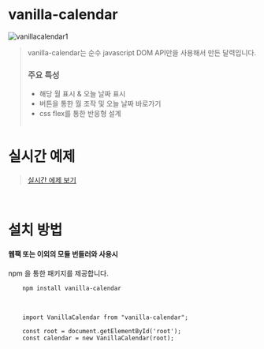 # vanilla-calendar

![vanillacalendar1](https://user-images.githubusercontent.com/67991851/103455330-75cb6e00-4d2f-11eb-9137-c247224f5fe8.PNG)

> vanilla-calendar는 순수 javascript DOM API만을 사용해서 만든 달력입니다.
> <br/>
>
> ### 주요 특성
>
> - 해당 월 표시 & 오늘 날짜 표시
> - 버튼을 통한 월 조작 및 오늘 날짜 바로가기
> - css flex를 통한 반응형 설계
>   <br/>
>   <br/>

# 실시간 예제

> [실시간 에제 보기](https://stackblitz.com/edit/vanillacalendar?file=index.js)

<br/>

# 설치 방법

#### 웹팩 또는 이외의 모듈 번들러와 사용시

npm 을 통한 패키지를 제공합니다.

```
    npm install vanilla-calendar
```

<br/>

```
    import VanillaCalendar from "vanilla-calendar";

    const root = document.getElementById('root');
    const calendar = new VanillaCalendar(root);
```
